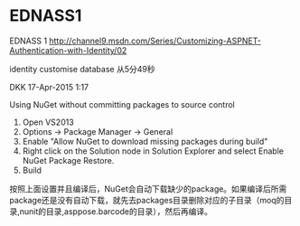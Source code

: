 # EDNASS1
EDNASS 1
http://channel9.msdn.com/Series/Customizing-ASPNET-Authentication-with-Identity/02

identity customise database 从5分49秒


DKK 17-Apr-2015 1:17

Using NuGet without committing packages to source control
1. Open VS2013
2. Options -> Package Manager -> General
3. Enable "Allow NuGet to download missing packages during build"
4. Right click on the Solution node in Solution Explorer and select Enable NuGet Package Restore.
5. Build

按照上面设置并且编译后，NuGet会自动下载缺少的package。如果编译后所需package还是没有自动下载，就先去packages目录删除对应的子目录（moq的目录,nunit的目录,asppose.barcode的目录），然后再编译。
